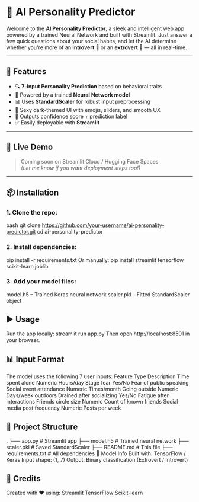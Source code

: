 # 🧠 AI Personality Predictor

Welcome to the **AI Personality Predictor**, a sleek and intelligent web app powered by a trained Neural Network and built with Streamlit. Just answer a few quick questions about your social habits, and let the AI determine whether you're more of an **introvert** 🦉 or an **extrovert** 🦋 — all in real-time.

---

## 🌟 Features

- 🔍 **7-input Personality Prediction** based on behavioral traits  
- 🧠 Powered by a trained **Neural Network model**  
- 📊 Uses **StandardScaler** for robust input preprocessing  
- 🖤 Sexy dark-themed UI with emojis, sliders, and smooth UX  
- 🎯 Outputs confidence score + prediction label  
- ✅ Easily deployable with **Streamlit**

---

## 🚀 Live Demo

> Coming soon on Streamlit Cloud / Hugging Face Spaces  
*(Let me know if you want deployment steps too!)*

---

## 📦 Installation

### 1. Clone the repo:
bash
git clone https://github.com/your-username/ai-personality-predictor.git
cd ai-personality-predictor

### 2. Install dependencies:
pip install -r requirements.txt
Or manually:
pip install streamlit tensorflow scikit-learn joblib
### 3. Add your model files:
model.h5 – Trained Keras neural network
scaler.pkl – Fitted StandardScaler object
## ▶️ Usage
Run the app locally:
streamlit run app.py
Then open http://localhost:8501 in your browser.
## 📊 Input Format
The model uses the following 7 user inputs:
Feature	Type	Description
Time spent alone	Numeric	Hours/day
Stage fear	Yes/No	Fear of public speaking
Social event attendance	Numeric	Times/month
Going outside	Numeric	Days/week outdoors
Drained after socializing	Yes/No	Fatigue after interactions
Friends circle size	Numeric	Count of known friends
Social media post frequency	Numeric	Posts per week
## 📁 Project Structure
.
├── app.py               # Streamlit app
├── model.h5             # Trained neural network
├── scaler.pkl           # Saved StandardScaler
├── README.md            # This file
├── requirements.txt     # All dependencies
🧠 Model Info
Built with: TensorFlow / Keras
Input shape: (1, 7)
Output: Binary classification (Extrovert / Introvert)
## 🙌 Credits
Created with ❤️ using:
Streamlit
TensorFlow
Scikit-learn